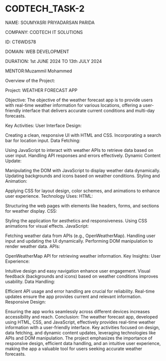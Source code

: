 # CODTECH_TASK-2
NAME: SOUMYASRI PRIYADARSAN PARIDA 

COMPANY: CODTECH IT SOLUTIONS

ID: CT6WDS78

DOMAIN: WEB DEVELOPMENT

DURATION: 1st JUNE 2024 TO 13th JULY 2024

MENTOR:Muzammil Mohammed

Overview of the Project:

Project: WEATHER FORECAST APP

Objective:
The objective of the weather forecast app is to provide users with real-time weather information for various locations, offering a user-friendly interface that delivers accurate current conditions and multi-day forecasts.

Key Activities:
User Interface Design:

Creating a clean, responsive UI with HTML and CSS.
Incorporating a search bar for location input.
Data Fetching:

Using JavaScript to interact with weather APIs to retrieve data based on user input.
Handling API responses and errors effectively.
Dynamic Content Update:

Manipulating the DOM with JavaScript to display weather data dynamically.
Updating backgrounds and icons based on weather conditions.
Styling and Animation:

Applying CSS for layout design, color schemes, and animations to enhance user experience.
Technology Uses:
HTML:

Structuring the web pages with elements like headers, forms, and sections for weather display.
CSS:

Styling the application for aesthetics and responsiveness.
Using CSS animations for visual effects.
JavaScript:

Fetching weather data from APIs (e.g., OpenWeatherMap).
Handling user input and updating the UI dynamically.
Performing DOM manipulation to render weather data.
APIs:

OpenWeatherMap API for retrieving weather information.
Key Insights:
User Experience:

Intuitive design and easy navigation enhance user engagement.
Visual feedback (backgrounds and icons) based on weather conditions improves usability.
Data Handling:

Efficient API usage and error handling are crucial for reliability.
Real-time updates ensure the app provides current and relevant information.
Responsive Design:

Ensuring the app works seamlessly across different devices increases accessibility and reach.
Conclusion:
The weather forecast app, developed using HTML, CSS, and JavaScript, effectively provides real-time weather information with a user-friendly interface. Key activities focused on design, data fetching, and dynamic content updates, leveraging technologies like APIs and DOM manipulation. The project emphasizes the importance of responsive design, efficient data handling, and an intuitive user experience, making the app a valuable tool for users seeking accurate weather forecasts.
